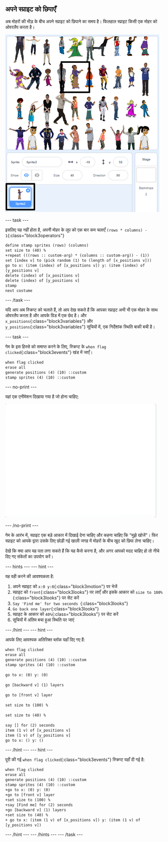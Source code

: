 ## अपने स्प्राइट को छिपाएँ

अब मोहरों की भीड़ के बीच अपने स्प्राइट को छिपाने का समय है। फिलहाल स्प्राइट किसी एक मोहर को ओवरलैप करता है।

![ओवरलैप](images/overplap-annotated.png)

\--- task \---

इसलिए यह नहीं होता है, अपनी मोहर के लूप को एक बार कम चलाएँ `(rows * columns) - 1`{:class="block3operators"}

```blocks3
define stamp sprites (rows) (columns)
set size to (40) %
+repeat (((rows :: custom-arg) * (columns :: custom-arg)) - (1))
set [index v] to (pick random (1) to (length of [x_positions v]))
go to x: (item (index) of [x_positions v]) y: (item (index) of [y_positions v]
delete (index) of [x_positions v]
delete (index) of [y_positions v]
stamp
next costume
```

\--- /task \---

यदि आप अब स्क्रिप्ट को चलाते हैं, तो आप देख सकते हैं कि आपका स्प्राइट अभी भी एक मोहर के साथ ओवरलैप करता है और आपके ग्रिड में एक छेद है। और `x_positions`{:class="block3variables"} और `y_positions`{:class="block3variables"} सूचियों में, एक निर्देशांक स्थिति बाकी बची है।

\--- task \---

गेम के इस हिस्से को समाप्त करने के लिए, स्क्रिप्ट के `when flag clicked`{:class="block3events"} खंड में जाएँ।

```blocks3
when flag clicked
erase all
generate positions (4) (10) ::custom
stamp sprites (4) (10) ::custom
```

\--- no-print \---

यहां एक एनीमेशन दिखाया गया है जो होना चाहिए:

![एनीमेशन](images/demo_1.gif)

\--- /no-print \---

गेम के आरंभ में, स्प्राइट एक बड़े आकार में दिखाई देना चाहिए और कहना चाहिए कि "मुझे खोजें"। फिर स्प्राइट को आपके द्वारा उसके लिए छोड़ी गई खाली जगह में मोहरों के बीच खुद को छिपा लेना चाहिए।

देखें कि क्या आप यह पता लगा सकते हैं कि यह कैसे करना है, और अगर आपको मदद चाहिए हो तो नीचे दिए गए संकेतों का उपयोग करें।

\--- hints \--- \--- hint \---

यह वही करने की आवश्यकता है:

1. अपने स्प्राइट को `x:0 y:0`{:class="block3motion"} पर भेजें
2. स्प्राइट को `front`{:class="block3looks"} पर लाएँ और इसके आकार को `size to 100%`{:class="block3looks"} पर सेट करें
3. `Say 'Find me' for two seconds `{:class="block3looks"}
4. `Go back one layer`{:class="block3looks"}
5. स्प्राइट के आकार को `40%`{:class="block3looks"} पर सेट करें
6. सूचियों में अंतिम बचा हुआ स्थिति पर जाएं

\--- /hint \--- \--- hint \---

आपके लिए आवश्यक अतिरिक्त ब्लॉक यहाँ दिए गए हैं:

```blocks3
when flag clicked
erase all
generate positions (4) (10) ::custom
stamp sprites (4) (10) ::custom

go to x: (0) y: (0)

go [backward v] (1) layers

go to [front v] layer

set size to (100) %

set size to (40) %

say [] for (2) seconds
item (1 v) of [x_positions v]
item (1 v) of [y_positions v]
go to x: () y: ()
```

\--- /hint \--- \--- hint \---

पूरी की गई `when flag clicked`{:class="block3events"} स्क्रिप्ट यहाँ दी गई है:

```blocks3
when flag clicked
erase all
generate positions (4) (10) ::custom
stamp sprites (4) (10) ::custom
+go to x: (0) y: (0)
+go to [front v] layer
+set size to (100) %
+say [Find me] for (2) seconds
+go [backward v] (1) layers
+set size to (40) %
+ go to x: (item (1 v) of [x_positions v]) y: (item (1 v) of [y_positions v])
```

\--- /hint \--- \--- /hints \--- \--- /task \---